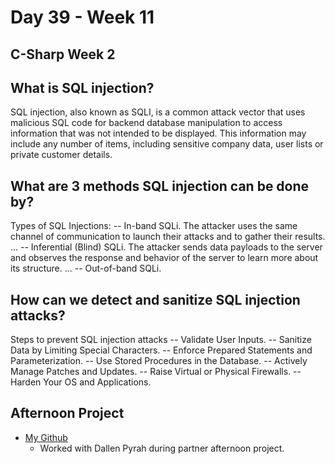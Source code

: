# Day 39 - Week 11
## C-Sharp Week 2

## What is SQL injection?
SQL injection, also known as SQLI, is a common attack vector that uses malicious SQL code for backend database manipulation to access information that was not intended to be displayed. This information may include any number of items, including sensitive company data, user lists or private customer details.
## What are 3 methods SQL injection can be done by?
Types of SQL Injections:
-- In-band SQLi. The attacker uses the same channel of communication to launch their attacks and to gather their results. ...
-- Inferential (Blind) SQLi. The attacker sends data payloads to the server and observes the response and behavior of the server to learn more about its structure. ...
-- Out-of-band SQLi.
## How can we detect and sanitize SQL injection attacks?
Steps to prevent SQL injection attacks
-- Validate User Inputs.
-- Sanitize Data by Limiting Special Characters. 
-- Enforce Prepared Statements and Parameterization. 
-- Use Stored Procedures in the Database.
-- Actively Manage Patches and Updates.
-- Raise Virtual or Physical Firewalls.
-- Harden Your OS and Applications.

## Afternoon Project
- [My Github](https://github.com/dallenpyrah/csharp-taskmaster.git)
    - Worked with Dallen Pyrah during partner afternoon project.